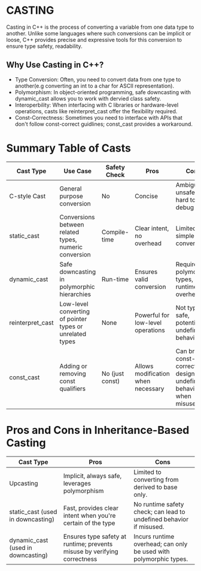 # CASTING
Casting in C++ is the process of converting a variable from one data type to another.
Unlike some languages where such conversions can be implicit or loose, C++ provides precise and expressive tools for this conversion to ensure type safety, readability.

## Why Use Casting in C++?
- Type Conversion: Often, you need to convert data from one type to another(e.g converting an int to a char for ASCII representation).
- Polymorphism: In object-oriented programming, safe downcasting with dynamic_cast allows you to work with dervied class safety.
- Interoperbility: When interfacing with C libraries or hardware-level operations, casts like reinterpret_cast offer the flexibility required.
- Const-Correctness: Sometimes you need to interface with APIs that don't follow const-correct guidlines; const_cast provides a workaround.

# Summary Table of Casts

| Cast Type        | Use Case                                                 | Safety Check    | Pros                               | Cons                                                            |
|------------------|----------------------------------------------------------|-----------------|------------------------------------|-----------------------------------------------------------------|
| C-style Cast     | General purpose conversion                               | No              | Concise                            | Ambiguous, unsafe, and hard to debug                            |
| static_cast      | Conversions between related types, numeric conversion    | Compile-time    | Clear intent, no overhead          | Limited to simple conversions                                   |
| dynamic_cast     | Safe downcasting in polymorphic hierarchies              | Run-time        | Ensures valid conversion           | Requires polymorphic types, runtime overhead                    |
| reinterpret_cast | Low-level converting of pointer types or unrelated types | None            | Powerful for low-level operations  | Not type-safe, potential for undefined behavior                 |
| const_cast       | Adding or removing const qualifiers                      | No (just const) | Allows modification when necessary | Can break const-correct design, undefined behavior when misused |

# Pros and Cons in Inheritance-Based Casting

| Cast Type                          | Pros                                                                     | Cons                                                                |
|------------------------------------|--------------------------------------------------------------------------|---------------------------------------------------------------------|
| Upcasting                          | Implicit, always safe, leverages polymorphism                            | Limited to converting from derived to base only.                    |
| static_cast (used in downcasting)  | Fast, provides clear intent when you're certain of the type              | No runtime safety check; can lead to undefined behavior if misused. |
| dynamic_cast (used in downcasting) | Ensures type safety at runtime; prevents misuse by verifying correctness | Incurs runtime overhead; can only be used with polymorphic types.   |
